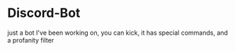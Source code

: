 # Discord-Bot
just a bot I've been working on, you can kick, it has special commands, and a profanity filter

